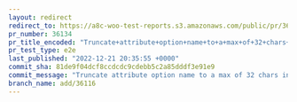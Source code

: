 ```yaml
---
layout: redirect
redirect_to: https://a8c-woo-test-reports.s3.amazonaws.com/public/pr/36134/e2e/index.html
pr_number: 36134
pr_title_encoded: "Truncate+attribute+option+name+to+a+max+of+32+chars+in+variations+list"
pr_test_type: e2e
last_published: "2022-12-21 20:35:55 +0000"
commit_sha: 81de9f04dcf8ccdcdc9cdebb5c2a85dddf3e91e9
commit_message: "Truncate attribute option name to a max of 32 chars in variations list"
branch_name: add/36116
---
```

